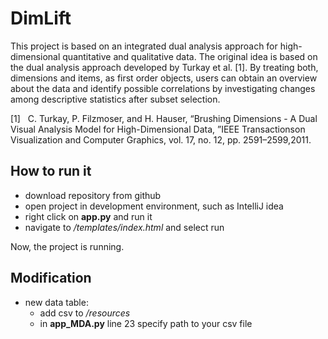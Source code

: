 # DimLift

This project is based on an integrated dual analysis approach for high-dimensional quantitative and qualitative data. 
The original idea is based on the dual analysis approach developed by Turkay et al. [1]. By treating both, dimensions and items, 
as first order objects, users can obtain an overview about the data and identify possible correlations by investigating changes 
among descriptive statistics after subset selection.  

[1] &nbsp; C. Turkay, P. Filzmoser, and H. Hauser, “Brushing Dimensions - A Dual Visual Analysis Model for High-Dimensional Data, ”IEEE Transactionson Visualization and Computer Graphics, vol. 17, no. 12, pp. 2591–2599,2011.

## How to run it
- download repository from github
- open project in development environment, such as IntelliJ idea
- right click on **app.py** and run it
- navigate to */templates/index.html* and select run

Now, the project is running.


## Modification
- new data table: 
    - add csv to */resources*
    - in **app_MDA.py** line 23 specify path to your csv file
